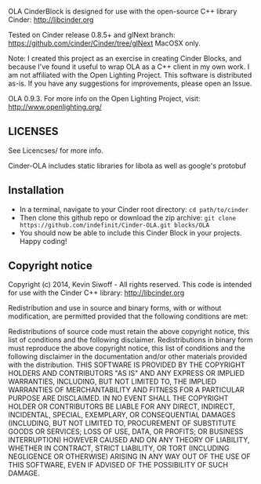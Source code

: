 OLA CinderBlock is designed for use with the open-source C++ library Cinder: http://libcinder.org

Tested on Cinder release 0.8.5+ and glNext branch: https://github.com/cinder/Cinder/tree/glNext
MacOSX only.

Note: I created this project as an exercise in creating Cinder Blocks, and because I've found it useful to wrap OLA as a C++ client in my own work.  I am not affiliated with the Open Lighting Project.  This software is distributed as-is.  If you have any suggestions for improvements, please open an Issue.

OLA 0.9.3.
For more info on the Open Lighting Project, visit:
http://www.openlighting.org/

## LICENSES
See Licencses/ for more info.

Cinder-OLA includes static libraries for libola as well as google's protobuf

## Installation
- In a terminal, navigate to your Cinder root directory:
```cd path/to/cinder```
- Then clone this github repo or download the zip archive:
```git clone https://github.com/indefinit/Cinder-OLA.git blocks/OLA```
- You should now be able to include this Cinder Block in your projects.  Happy coding!


## Copyright notice

Copyright (c) 2014, Kevin Siwoff - All rights reserved. This code is intended for use with the Cinder C++ library: http://libcinder.org

Redistribution and use in source and binary forms, with or without modification, are permitted provided that the following conditions are met:

Redistributions of source code must retain the above copyright notice, this list of conditions and the following disclaimer.
Redistributions in binary form must reproduce the above copyright notice, this list of conditions and the following disclaimer in the documentation and/or other materials provided with the distribution.
THIS SOFTWARE IS PROVIDED BY THE COPYRIGHT HOLDERS AND CONTRIBUTORS "AS IS" AND ANY EXPRESS OR IMPLIED WARRANTIES, INCLUDING, BUT NOT LIMITED TO, THE IMPLIED WARRANTIES OF MERCHANTABILITY AND FITNESS FOR A PARTICULAR PURPOSE ARE DISCLAIMED. IN NO EVENT SHALL THE COPYRIGHT HOLDER OR CONTRIBUTORS BE LIABLE FOR ANY DIRECT, INDIRECT, INCIDENTAL, SPECIAL, EXEMPLARY, OR CONSEQUENTIAL DAMAGES (INCLUDING, BUT NOT LIMITED TO, PROCUREMENT OF SUBSTITUTE GOODS OR SERVICES; LOSS OF USE, DATA, OR PROFITS; OR BUSINESS INTERRUPTION) HOWEVER CAUSED AND ON ANY THEORY OF LIABILITY, WHETHER IN CONTRACT, STRICT LIABILITY, OR TORT (INCLUDING NEGLIGENCE OR OTHERWISE) ARISING IN ANY WAY OUT OF THE USE OF THIS SOFTWARE, EVEN IF ADVISED OF THE POSSIBILITY OF SUCH DAMAGE.